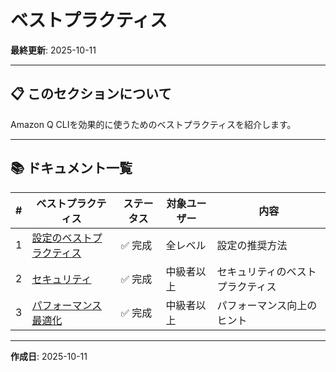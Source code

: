 # ベストプラクティス

**最終更新**: 2025-10-11

---

## 📋 このセクションについて

Amazon Q CLIを効果的に使うためのベストプラクティスを紹介します。

---

## 📚 ドキュメント一覧

| # | ベストプラクティス | ステータス | 対象ユーザー | 内容 |
|---|-------------------|-----------|-------------|------|
| 1 | [設定のベストプラクティス](01_configuration.md) | ✅ 完成 | 全レベル | 設定の推奨方法 |
| 2 | [セキュリティ](02_security.md) | ✅ 完成 | 中級者以上 | セキュリティのベストプラクティス |
| 3 | [パフォーマンス最適化](03_performance.md) | ✅ 完成 | 中級者以上 | パフォーマンス向上のヒント |

---

**作成日**: 2025-10-11
